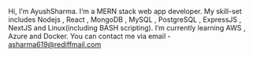 Hi, I’m AyushSharma.
I’m a MERN stack web app developer. My skill-set includes Nodejs , React , MongoDB , MySQL , PostgreSQL , ExpressJS , NextJS and Linux(including BASH scripting). 
I’m currently learning AWS , Azure and Docker.
You can contact me via email - asharma619@rediffmail.com

